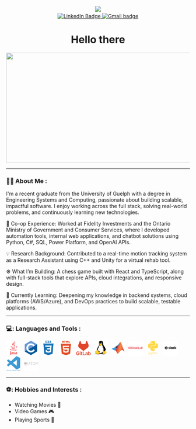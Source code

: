 <div id="header" align="center">
  <img src="https://media.giphy.com/media/Rjub7AIEIbXT0tzbr3/giphy.gif" width="250" />
  <div id="badges">
  <a href= "https://www.linkedin.com/in/mounerdabjan/">
    <img src="https://img.shields.io/badge/LinkedIn-blue?logo=linkedin&logoColor=white&style=for-the-badge" alt="LinkedIn Badge"/>
  </a>
  <a href="mouner.be@gmail.com">
    <img src="https://img.shields.io/badge/Gmail-red?logo=gmail&logoColor=white&style=for-the-badge" alt="Gmail badge"/>
  </a>
</div>
  <h1>
    Hello there
  </h1>
</div>
<div align="center">
  <img src="https://media.giphy.com/media/dWesBcTLavkZuG35MI/giphy.gif" width="600" height="300"/>
</div>

---

### :man_technologist: About Me :

I'm a recent graduate from the University of Guelph with a degree in Engineering Systems and Computing, passionate about building scalable, impactful software. I enjoy working across the full stack, solving real-world problems, and continuously learning new technologies.

🧠 Co-op Experience: Worked at Fidelity Investments and the Ontario Ministry of Government and Consumer Services, where I developed automation tools, internal web applications, and chatbot solutions using Python, C#, SQL, Power Platform, and OpenAI APIs.

💡 Research Background: Contributed to a real-time motion tracking system as a Research Assistant using C++ and Unity for a virtual rehab tool.

⚙️ What I’m Building: A chess game built with React and TypeScript, along with full-stack tools that explore APIs, cloud integrations, and responsive design.

🌱 Currently Learning: Deepening my knowledge in backend systems, cloud platforms (AWS/Azure), and DevOps practices to build scalable, testable applications.

---

### 💻: Languages and Tools :

<div> 
  <img src="https://github.com/devicons/devicon/blob/master/icons/java/java-plain-wordmark.svg" title = "Java" alt ="Java" width="40" height="40"/>&nbsp;
  <img src="https://github.com/devicons/devicon/blob/master/icons/c/c-original.svg" title = "C" alt ="C" width="40" height="40"/>&nbsp;
  <img src="https://github.com/devicons/devicon/blob/master/icons/css3/css3-plain-wordmark.svg" title = "CSS3" alt ="CSS3" width="40" height="40"/>&nbsp;
  <img src="https://github.com/devicons/devicon/blob/master/icons/html5/html5-plain-wordmark.svg" title = "HTML" alt ="HTML" width="40" height="40"/>&nbsp;
  <img src="https://github.com/devicons/devicon/blob/master/icons/gitlab/gitlab-plain-wordmark.svg" title = "Gitlab" alt ="Gitlab" width="40" height="40"/>&nbsp;
  <img src="https://github.com/devicons/devicon/blob/master/icons/linux/linux-original.svg" title = "Linux" alt ="Linux" width="40" height="40"/>&nbsp;
  <img src="https://github.com/devicons/devicon/blob/master/icons/matlab/matlab-original.svg" title = "Matlab" alt ="Matlab" width="40" height="40"/>&nbsp;
  <img src="https://github.com/devicons/devicon/blob/master/icons/oracle/oracle-original.svg" title = "Oracle" alt ="Oracle" width="40" height="40"/>&nbsp;
  <img src="https://github.com/devicons/devicon/blob/master/icons/python/python-plain-wordmark.svg" title = "Python" alt ="Python" width="40" height="40"/>&nbsp;
  <img src="https://github.com/devicons/devicon/blob/master/icons/slack/slack-plain-wordmark.svg" title = "Slack" alt ="Slack" width="40" height="40"/>&nbsp;
  <img src="https://github.com/devicons/devicon/blob/master/icons/vscode/vscode-plain-wordmark.svg" title = "VSCode" alt ="VSCode" width="40" height="40"/>&nbsp;
  <img src="https://github.com/devicons/devicon/blob/master/icons/atom/atom-original-wordmark.svg" title = "Atom" alt ="Atom" width="40" height="40"/>
  </div>
  
  ---

### ⚽: Hobbies and Interests :
- Watching Movies 🎥
- Video Games 🎮
- Playing Sports 🏀
